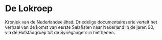 # De Lokroep

Kroniek van de Nederlandse jihad. 
Driedelige documentaireserie vertelt het verhaal van de komst van eerste Salafisten naar Nederland in de jaren 90, via de Hofstadgroep tot de Syriëgangers in het heden.

